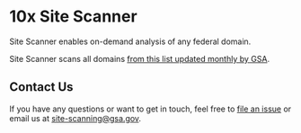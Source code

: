 # 10x Site Scanner 

Site Scanner enables on-demand analysis of any federal domain.

Site Scanner scans all domains [from this list updated monthly by GSA](https://github.com/18F/site-scanning/edit/Eleni-public-friendly/scanner_ui/ui/templates/about.html).

## Contact Us

If you have any questions or want to get in touch, feel free to [file an issue](https://github.com/18F/site-scanning/issues) or email us at site-scanning@gsa.gov.  

